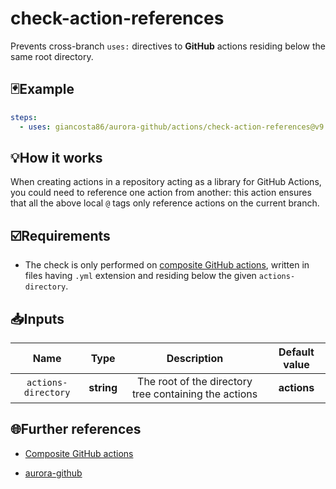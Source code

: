 # check-action-references

Prevents cross-branch `uses:` directives to **GitHub** actions residing below the same root directory.

## 🃏Example

```yaml
steps:
  - uses: giancosta86/aurora-github/actions/check-action-references@v9
```

## 💡How it works

When creating actions in a repository acting as a library for GitHub Actions, you could need to reference one action from another: this action ensures that all the above local `@` tags only reference actions on the current branch.

## ☑️Requirements

- The check is only performed on [composite GitHub actions](https://docs.github.com/en/actions/sharing-automations/creating-actions/creating-a-composite-action), written in files having `.yml` extension and residing below the given `actions-directory`.

## 📥Inputs

|        Name         |    Type    |                      Description                      | Default value |
| :-----------------: | :--------: | :---------------------------------------------------: | :-----------: |
| `actions-directory` | **string** | The root of the directory tree containing the actions |  **actions**  |

## 🌐Further references

- [Composite GitHub actions](https://docs.github.com/en/actions/sharing-automations/creating-actions/creating-a-composite-action)

- [aurora-github](../../README.md)
